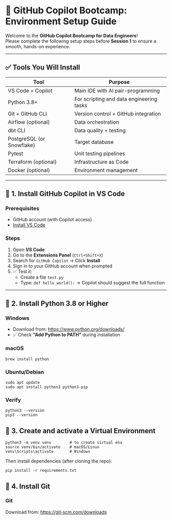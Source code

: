 # 🚀 GitHub Copilot Bootcamp: Environment Setup Guide

Welcome to the **GitHub Copilot Bootcamp for Data Engineers**!  
Please complete the following setup steps before **Session 1** to ensure a smooth, hands-on experience.

---

## ✅ Tools You Will Install

| Tool | Purpose |
|------|--------|
| VS Code + Copilot | Main IDE with AI pair-programming |
| Python 3.8+ | For scripting and data engineering tasks |
| Git + GitHub CLI | Version control + GitHub integration |
| Airflow (optional) | Data orchestration |
| dbt CLI | Data quality + testing |
| PostgreSQL (or Snowflake) | Target database |
| Pytest | Unit testing pipelines |
| Terraform (optional) | Infrastructure as Code |
| Docker (optional) | Environment management |

---

## 🧰 1. Install GitHub Copilot in VS Code

### Prerequisites
- GitHub account (with Copilot access)
- [Install VS Code](https://code.visualstudio.com/)

### Steps
1. Open **VS Code**
2. Go to the **Extensions Panel** (`Ctrl+Shift+X`)
3. Search for `GitHub Copilot` → Click **Install**
4. Sign in to your GitHub account when prompted
5. ✅ Test it:
   - Create a file `test.py`
   - Type: `def hello_world():` → Copilot should suggest the full function

---

## 🐍 2. Install Python 3.8 or Higher

### Windows
- Download from: https://www.python.org/downloads/
- ✅ Check **"Add Python to PATH"** during installation

### macOS
```
brew install python
```

### Ubuntu/Debian
```
sudo apt update
sudo apt install python3 python3-pip
```

### Verify
```
python3 --version
pip3 --version
```

## 🐍 3. Create and activate a Virtual Environment

```
python3 -m venv venv        # to create virtual env
source venv/bin/activate    # macOS/Linux
venv\Scripts\activate       # Windows
```
Then install dependencies (after cloning the repo):
```
pip install -r requirements.txt
```

## 🔁 4. Install Git

### Git
Download from: https://git-scm.com/downloads

